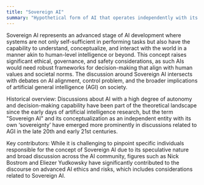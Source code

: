 ```yaml
---
title: "Sovereign AI"
summary: "Hypothetical form of AI that operates independently with its own autonomy, potentially possessing the ability to make decisions and take actions without human intervention."
---
```

Sovereign AI represents an advanced stage of AI development where systems are not only self-sufficient in performing tasks but also have the capability to understand, conceptualize, and interact with the world in a manner akin to human-level intelligence or beyond. This concept raises significant ethical, governance, and safety considerations, as such AIs would need robust frameworks for decision-making that align with human values and societal norms. The discussion around Sovereign AI intersects with debates on AI alignment, control problem, and the broader implications of artificial general intelligence (AGI) on society.

Historical overview: Discussions about AI with a high degree of autonomy and decision-making capability have been part of the theoretical landscape since the early days of artificial intelligence research, but the term "Sovereign AI" and its conceptualization as an independent entity with its own ‘sovereignty’ have emerged more prominently in discussions related to AGI in the late 20th and early 21st centuries.

Key contributors: While it is challenging to pinpoint specific individuals responsible for the concept of Sovereign AI due to its speculative nature and broad discussion across the AI community, figures such as Nick Bostrom and Eliezer Yudkowsky have significantly contributed to the discourse on advanced AI ethics and risks, which includes considerations related to Sovereign AI.

